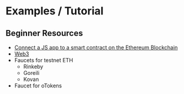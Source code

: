 # Examples / Tutorial

## Beginner Resources

* [Connect a JS app to a smart contract on the Ethereum Blockchain](https://medium.com/coinmonks/tutorial-how-to-connect-a-javascript-front-end-to-a-smart-contract-6af4bdf45f7a)
* [Web3](https://github.com/ethereum/wiki/wiki/JavaScript-API)
* Faucets for testnet ETH
  * Rinkeby
  * Goreili
  * Kovan
* Faucet for oTokens





